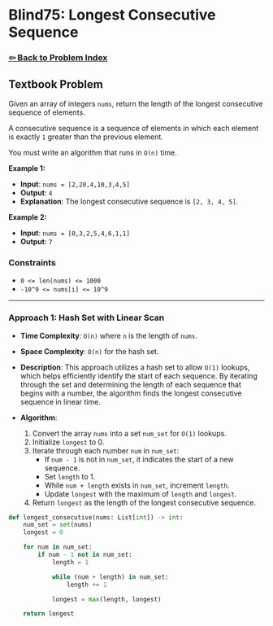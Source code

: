 # Blind75: Longest Consecutive Sequence

### [⇦ Back to Problem Index](../../index.md)

## Textbook Problem

Given an array of integers `nums`, return the length of the longest consecutive sequence of elements.

A consecutive sequence is a sequence of elements in which each element is exactly `1` greater than the previous element.

You must write an algorithm that runs in `O(n)` time.

**Example 1:**

-   **Input**: `nums = [2,20,4,10,3,4,5]`
-   **Output**: `4`
-   **Explanation**: The longest consecutive sequence is `[2, 3, 4, 5]`.

**Example 2:**

-   **Input**: `nums = [0,3,2,5,4,6,1,1]`
-   **Output**: `7`

### Constraints

-   `0 <= len(nums) <= 1000`
-   `-10^9 <= nums[i] <= 10^9`

---

### Approach 1: Hash Set with Linear Scan

-   **Time Complexity**: `O(n)` where `n` is the length of `nums`.
-   **Space Complexity**: `O(n)` for the hash set.
-   **Description**: This approach utilizes a hash set to allow `O(1)` lookups, which helps efficiently identify the start of each sequence. By iterating through the set and determining the length of each sequence that begins with a number, the algorithm finds the longest consecutive sequence in linear time.
-   **Algorithm**:

    1. Convert the array `nums` into a set `num_set` for `O(1)` lookups.
    2. Initialize `longest` to 0.
    3. Iterate through each number `num` in `num_set`:
        - If `num - 1` is not in `num_set`, it indicates the start of a new sequence.
        - Set `length` to 1.
        - While `num + length` exists in `num_set`, increment `length`.
        - Update `longest` with the maximum of `length` and `longest`.
    4. Return `longest` as the length of the longest consecutive sequence.

```python
def longest_consecutive(nums: List[int]) -> int:
    num_set = set(nums)
    longest = 0

    for num in num_set:
        if num - 1 not in num_set:
            length = 1

            while (num + length) in num_set:
                length += 1

            longest = max(length, longest)

    return longest
```

